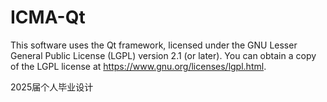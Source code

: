 # ICMA-Qt

This software uses the Qt framework, licensed under the GNU Lesser General Public License (LGPL) version 2.1 (or later).
You can obtain a copy of the LGPL license at https://www.gnu.org/licenses/lgpl.html.

2025届个人毕业设计
